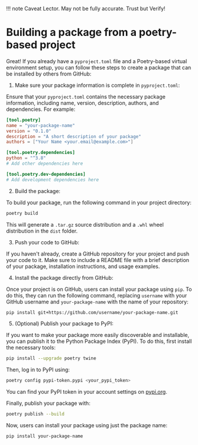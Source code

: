 
!!! note
    Caveat Lector. May not be fully accurate. Trust but Verify!

# Building a package from a poetry-based project

Great! If you already have a `pyproject.toml` file and a Poetry-based virtual
environment setup, you can follow these steps to create a package that can be
installed by others from GitHub:

1. Make sure your package information is complete in `pyproject.toml`:

Ensure that your `pyproject.toml` contains the necessary package information,
including name, version, description, authors, and dependencies. For example:

```toml
[tool.poetry]
name = "your-package-name"
version = "0.1.0"
description = "A short description of your package"
authors = ["Your Name <your.email@example.com>"]

[tool.poetry.dependencies]
python = "^3.8"
# Add other dependencies here

[tool.poetry.dev-dependencies]
# Add development dependencies here
```

2. Build the package:

To build your package, run the following command in your project directory:

```bash
poetry build
```

This will generate a `.tar.gz` source distribution and a `.whl` wheel
distribution in the `dist` folder.

3. Push your code to GitHub:

If you haven't already, create a GitHub repository for your project and push
your code to it. Make sure to include a README file with a brief description of
your package, installation instructions, and usage examples.

4. Install the package directly from GitHub:

Once your project is on GitHub, users can install your package using `pip`. To
do this, they can run the following command, replacing `username` with your
GitHub username and `your-package-name` with the name of your repository:

```bash
pip install git+https://github.com/username/your-package-name.git
```

5. (Optional) Publish your package to PyPI:

If you want to make your package more easily discoverable and installable, you
can publish it to the Python Package Index (PyPI). To do this, first install the
necessary tools:

```bash
pip install --upgrade poetry twine
```

Then, log in to PyPI using:

```bash
poetry config pypi-token.pypi <your_pypi_token>
```

You can find your PyPI token in your account settings
on [pypi.org](https://pypi.org/manage/account/token/).

Finally, publish your package with:

```bash
poetry publish --build
```

Now, users can install your package using just the package name:

```bash
pip install your-package-name
```